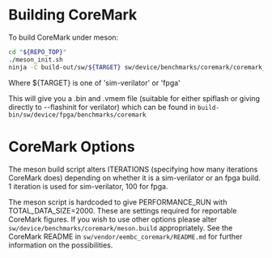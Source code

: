 # Building CoreMark

To build CoreMark under meson:

```sh
cd "${REPO_TOP}"
./meson_init.sh
ninja -C build-out/sw/${TARGET} sw/device/benchmarks/coremark/coremark_export
```

Where ${TARGET} is one of 'sim-verilator' or 'fpga'

This will give you a .bin and .vmem file (suitable for either spiflash or
giving directly to --flashinit for verilator) which can be found in
`build-bin/sw/device/fpga/benchmarks/coremark`

# CoreMark Options

The meson build script alters ITERATIONS (specifying how many iterations
CoreMark does) depending on whether it is a sim-verilator or an fpga build. 1
iteration is used for sim-verilator, 100 for fpga.

The meson script is hardcoded to give PERFORMANCE_RUN with
TOTAL_DATA_SIZE=2000. These are settings required for reportable CoreMark
figures. If you wish to use other options please alter
`sw/device/benchmarks/coremark/meson.build` appropriately. See the CoreMark
README in `sw/vendor/eembc_coremark/README.md` for further information on the
possibilities.
